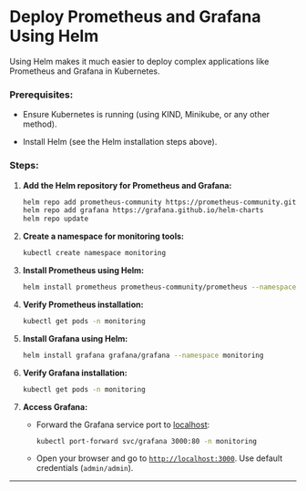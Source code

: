 # Deploy Prometheus and Grafana Using Helm

Using Helm makes it much easier to deploy complex applications like Prometheus and Grafana in Kubernetes.

### Prerequisites:

* Ensure Kubernetes is running (using KIND, Minikube, or any other method).
    
* Install Helm (see the Helm installation steps above).
    

### Steps:

1. **Add the Helm repository for Prometheus and Grafana:**
    
    ```bash
    helm repo add prometheus-community https://prometheus-community.github.io/helm-charts
    helm repo add grafana https://grafana.github.io/helm-charts
    helm repo update
    ```
    
2. **Create a namespace for monitoring tools:**
    
    ```bash
    kubectl create namespace monitoring
    ```
    
3. **Install Prometheus using Helm:**
    
    ```bash
    helm install prometheus prometheus-community/prometheus --namespace monitoring
    ```
    
4. **Verify Prometheus installation:**
    
    ```bash
    kubectl get pods -n monitoring
    ```
    
5. **Install Grafana using Helm:**
    
    ```bash
    helm install grafana grafana/grafana --namespace monitoring
    ```
    
6. **Verify Grafana installation:**
    
    ```bash
    kubectl get pods -n monitoring
    ```
    
7. **Access Grafana:**
    
    * Forward the Grafana service port to [localhost](http://localhost):
        
        ```bash
        kubectl port-forward svc/grafana 3000:80 -n monitoring
        ```
        
    * Open your browser and go to [`http://localhost:3000`](http://localhost:3000). Use default credentials (`admin/admin`).
        

---